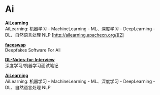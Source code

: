 
# Ai

[**AiLearning**][1]  
AiLearning: 机器学习 - MachineLearning - ML、深度学习 - DeepLearning - DL、自然语言处理 NLP [http://ailearning.apachecn.org/][2]  

[**faceswap**][3]  
Deepfakes Software For All  

[**DL-Notes-for-Interview**][4]  
深度学习/机器学习面试笔记  

[**AiLearning**][5]  
AiLearning: 机器学习 - MachineLearning - ML、深度学习 - DeepLearning - DL、自然语言处理 NLP  


[1]: https://github.com/apachecn/AiLearning
[2]: http://ailearning.apachecn.org/
[3]: https://github.com/deepfakes/faceswap
[4]: https://github.com/vivienzou1/DL-Notes-for-Interview
[5]: https://github.com/apachecn/AiLearning